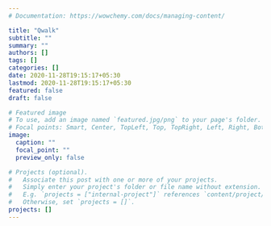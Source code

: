 ```yaml
---
# Documentation: https://wowchemy.com/docs/managing-content/

title: "Qwalk"
subtitle: ""
summary: ""
authors: []
tags: []
categories: []
date: 2020-11-28T19:15:17+05:30
lastmod: 2020-11-28T19:15:17+05:30
featured: false
draft: false

# Featured image
# To use, add an image named `featured.jpg/png` to your page's folder.
# Focal points: Smart, Center, TopLeft, Top, TopRight, Left, Right, BottomLeft, Bottom, BottomRight.
image:
  caption: ""
  focal_point: ""
  preview_only: false

# Projects (optional).
#   Associate this post with one or more of your projects.
#   Simply enter your project's folder or file name without extension.
#   E.g. `projects = ["internal-project"]` references `content/project/deep-learning/index.md`.
#   Otherwise, set `projects = []`.
projects: []
---
```

